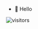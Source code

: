 
- 👋 Hello

<!---
Fm-s/Fm-s is a ✨ special ✨ repository because its `README.md` (this file) appears on your GitHub profile.
You can click the Preview link to take a look at your changes.
--->

<!---
<img height="180em" src="https://github-readme-stats.vercel.app/api?username=Fm-s&show_icons=true&hide_border=true&&count_private=true&include_all_commits=true" />
--->

![visitors](https://visitor-badge.glitch.me/badge?page_id=Fm-s.Fm-s)
